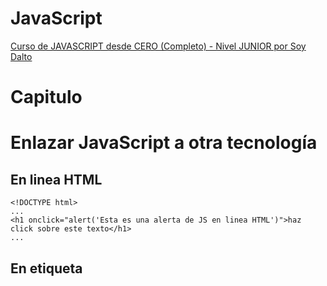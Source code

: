 # JavaScript
[Curso de JAVASCRIPT desde CERO (Completo) - Nivel JUNIOR por Soy Dalto](https://youtu.be/z95mZVUcJ-E?si=CQWAuznxkiIQ2JwP)

# Capitulo

# Enlazar JavaScript a otra tecnología
## En linea HTML
```
<!DOCTYPE html>
...
<h1 onclick="alert('Esta es una alerta de JS en linea HTML')">haz click sobre este texto</h1>
...
```
## En etiqueta <Script>
```
<!DOCTYPE html>
...
<script type="text/javascript">
  alert('esta es una alerta usando etiqueta Script')
</script>
...
```

## En un archivo aparte codigo.js
index.html
```
<!DOCTYPE html>
...
<script src="codigo.js"></script>
...
```
codigo.js
```
alert('esta es una alerta usando etiqueta Script y un archivo JS')
```
## En un Require
```
```
---
# Variables
espacios que guardamos en memoria y que contienen un dato que puede cambiar
## Ejemplo
`recipiente` es la variable, `"agua"` es un tipo de dato de texto que esta adentro. Usando la función `alert()` mostramos en forma de alerta, lo que esta dentro de `recipiente`
```
recipiente = "agua";
alert(recipiente)
```

## Tipos de datos

### Cadena de texto
```
"hola soy una cadena de texto"
'hola soy una cadena de texto'
`hola soy una cadena de texto`
```
### Número
```
1
20
3.5
40000
...
```
### Booleano
```
true
1
false
0
```
### Especiales
donde la variable no esta definida o hay un error
- Undefined
- Null
- NaN

## Formas de declarar variables y su scope (ámbito o alcance)

### - var
Para variables **publicas/globales**
```
var numero;
numero = 31;
alert(numero);
```
muestra el numero en forma de alerta
```
var numero = 31;
alert(numero);
```
otra forma de declaración y también muestra el numero en forma de alerta
```
var numero = 31;
numero = 10;
alert(numero);
```
se modifica `numero` y muestra el nuevo valor
```
var numero;
alert(numero);
```
muestra el tipo de dato `undefined` porque `numero` no esta declarada/no tiene un valor

### - let
Para variables dentro de un **bloque**; fuera de este, la variable no existe
```
let numero;
numero = 31;
alert(numero);
```
muestra el numero en forma de alerta
```
let numero = 31;
alert(numero);
```
otra forma de declaración y también muestra el numero en forma de alerta
```
let numero = 31;
numero = 10;
alert(numero);
```
se modifica `numero` y muestra el nuevo valor
```
let numero;
alert(numero);
```
muestra el tipo de dato `undefined` porque `numero` no esta declarada/no tiene un valor

### - const
Para variables que permanecen con su valor **definido/no cambian**
```
const saludo = "hola";
alert(saludo);
```
nos muestra una alerta con el valor la constante
```
const saludo = "hola";
saludo = "adios"
alert(saludo);
```
nos muestra un error en consola, porque las variables que son declaradas como `const` no deben ni pueden cambiarse después de declararse
```
const saludo;
saludo = "adios";
alert(saludo);
```
nos muestra un error en consola, porque las variables que son declaradas como `const` solo se pueden inicializar cuando se declaran y NO después como en `let`

### Multiples variables en una linea
```
let numero, numero2, numero3;

numero = 1;
numero2 = 2;
numero3 = 3;

alert(numero);
alert(numero2);
alert(numero3);
```
nos muestra los valores de cada variable en forma de alerta, uno después de otro
```
let numero = 1, numero2 = 2, numero3 = 3;

alert(numero);
alert(numero2);
alert(numero3);
```
otra forma de declarar y nos muestra los valores de cada variable en forma de alerta, uno después de otro

### - Null
variable nula, se declara para indicar que no es `undefined` y que tendrá el valor de **nulo**
```
let numero = null;

```
### - NaN

## Hoisting
formas de ejecución y de escritura del código donde se pueden ejecutar antes o después de una declaración


